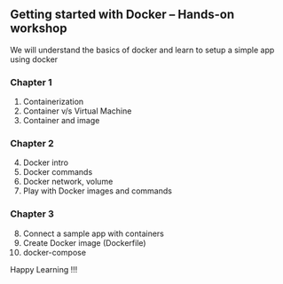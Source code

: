 ## Getting started with Docker – Hands-on workshop

We will understand the basics of docker and learn to setup a simple app using docker

### Chapter 1
1. Containerization
2. Container v/s Virtual Machine
3. Container and image
### Chapter 2
4. Docker intro
5. Docker commands
6. Docker network, volume
7. Play with Docker images and commands
### Chapter 3
8. Connect a sample app with containers
9. Create Docker image (Dockerfile) 
10. docker-compose


Happy Learning !!!